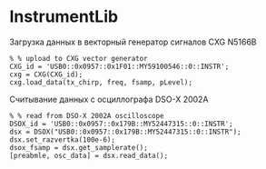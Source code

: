 # InstrumentLib
 
Загрузка данных в векторный генератор сигналов CXG N5166B
```
% % upload to CXG vector generator
CXG_id = 'USB0::0x0957::0x1F01::MY59100546::0::INSTR';
cxg = CXG(CXG_id);
cxg.load_data(tx_chirp, freq, fsamp, pLevel);
```


Считывание данных с осциллографа DSO-X 2002A
```
% % read from DSO-X 2002A oscilloscope
DSOX_id = 'USB0::0x0957::0x179B::MY52447315::0::INSTR';
dsx = DSOX("USB0::0x0957::0x179B::MY52447315::0::INSTR");
dsx.set_razvertka(100e-6);
dsox_fsamp = dsx.get_samplerate();
[preabmle, osc_data] = dsx.read_data();
```

